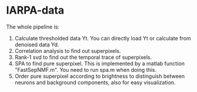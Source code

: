 # IARPA-data

The whole pipeline is:
1. Calculate thresholded data Yt. You can directly load Yt or calculate from denoised data Yd.
2. Correlation analysis to find out superpixels.
3. Rank-1 svd to find out the temporal trace of superpixels.
4. SPA to find pure superpixel. This is implemented by a matlab function "FastSepNMF.m".  You need to run spa.m when doing this.
5. Order pure superpixel according to brightness to distinguish between neurons and background components, also for easy visualization.

